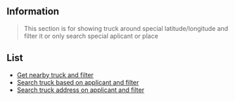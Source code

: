 ## Information

> This section is for showing truck around special latitude/longitude and filter it or only search special aplicant or place

## List

- [Get nearby truck and filter](./get_truck.md)
- [Search truck based on applicant and filter](./get-search-applicant.md)
- [Search truck address on applicant and filter](./get-search-address.md)